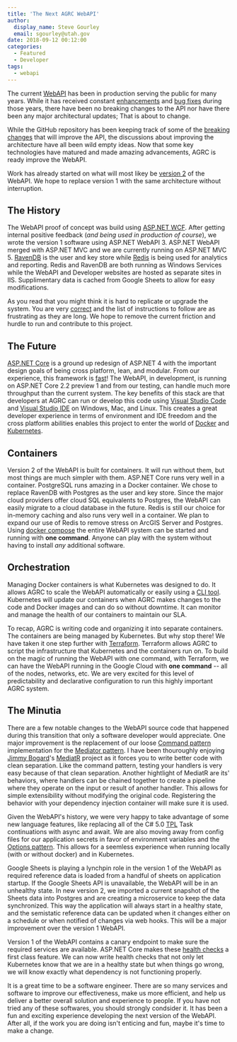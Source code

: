 ```yaml
---
title: 'The Next AGRC WebAPI'
author:
  display_name: Steve Gourley
  email: sgourley@utah.gov
date: 2018-09-12 00:12:00
categories:
  - Featured
  - Developer
tags:
  - webapi
---
```


The current [WebAPI](https://api.mapserv.utah.gov) has been in production serving the public for many years. While it has received constant [enhancements](https://github.com/agrc/api.mapserv.utah.gov/issues?q=is%3Aissue+sort%3Aupdated-desc+is%3Aclosed+label%3Aenhancement) and [bug fixes](https://github.com/agrc/api.mapserv.utah.gov/issues?q=is%3Aissue+sort%3Aupdated-desc+is%3Aclosed+label%3Abug) during those years, there have been no breaking changes to the API nor have there been any major architectural updates; That is about to change.

While the GitHub repository has been keeping track of some of the [breaking changes](https://github.com/agrc/api.mapserv.utah.gov/issues?q=is%3Aissue+is%3Aopen+sort%3Aupdated-desc+label%3Av2.0.0) that will improve the API, the discussions about improving the architecture have all been wild empty ideas. Now that some key technologies have matured and made amazing advancements, AGRC is ready improve the WebAPI.

Work has already started on what will most likey be [version 2](https://github.com/agrc/api.mapserv.utah.gov/tree/development) of the WebAPI. We hope to replace version 1 with the same architecture without interruption.

## The History

The WebAPI proof of concept was build using [ASP.NET WCF](https://docs.microsoft.com/en-us/dotnet/framework/wcf/whats-wcf). After getting internal positive feedback (_and being used in production of course_), we wrote the version 1 software using ASP.NET WebAPI 3. ASP.NET WebAPI merged with ASP.NET MVC and we are currently running on ASP.NET MVC 5. [RavenDB](https://ravendb.net/) is the user and key store while [Redis](https://redis.io) is being used for analytics and reporting. Redis and RavenDB are both running as Windows Services while the WebAPI and Developer websites are hosted as separate sites in IIS. Supplimentary data is cached from Google Sheets to allow for easy modifications.

As you read that you might think it is hard to replicate or upgrade the system. You are very [correct](https://github.com/agrc/api.mapserv.utah.gov/wiki) and the list of instructions to follow are as frustrating as they are long. We hope to remove the current friction and hurdle to run and contribute to this project.

## The Future

[ASP.NET Core](https://docs.microsoft.com/en-us/aspnet/core/?view=aspnetcore-2.1) is a ground up redesign of ASP.NET 4 with the important design goals of being cross platform, lean, and modular. From our experience, this framework is [fast](https://www.techempower.com/benchmarks/#section=data-r16&hw=ph&test=plaintext)! The WebAPI, in development, is running on ASP.NET Core 2.2 preview 1 and from our testing, can handle much more throughput than the current system. The key benefits of this stack are that developers at AGRC can run or develop this code using [Visual Studio Code](https://code.visualstudio.com/) and [Visual Studio IDE](https://visualstudio.microsoft.com/) on Windows, Mac, and Linux. This creates a great developer experience in terms of environment and IDE freedom and the cross platform abilities enables this project to enter the world of [Docker](https://www.docker.com/) and [Kubernetes](https://kubernetes.io/).

## Containers

Version 2 of the WebAPI is built for containers. It will run without them, but most things are much simpler with them. ASP.NET Core runs very well in a container. PostgreSQL runs amazing in a Docker container. We chose to replace RavenDB with Postgres as the user and key store. Since the major cloud providers offer cloud SQL equivalents to Postgres, the WebAPI can easily migrate to a cloud database in the future. Redis is still our choice for in-memory caching and also runs very well in a container. We plan to expand our use of Redis to remove stress on ArcGIS Server and Postgres. Using [docker compose](https://docs.docker.com/compose/) the entire WebAPI system can be started and running with **one command**. Anyone can play with the system without having to install _any_ additional software.

## Orchestration

 Managing Docker containers is what Kubernetes was designed to do. It allows AGRC to scale the WebAPI automatically or easily using a [CLI tool](https://kubernetes.io/docs/tasks/tools/install-kubectl/). Kubernetes will update our containers when AGRC makes changes to the code and Docker images and can do so without downtime. It can monitor and manage the health of our containers to maintain our SLA.

To recap, AGRC is writing code and organizing it into separate containers. The containers are being managed by Kubernetes. But why stop there! We have taken it one step further with [Terraform](https://www.terraform.io/). Terraform allows AGRC to script the infrastructure that Kubernetes and the containers run on. To build on the magic of running the WebAPI with one command, with Terraform, we can have the WebAPI running in the Google Cloud with **one command** -- all of the nodes, networks, etc. We are very excited for this level of predictability and declarative configuration to run this highly important AGRC system.

 ## The Minutia

 There are a few notable changes to the WebAPI source code that happened during this transition that only a software developer would appreciate. One major improvement is the replacement of our loose [Command pattern](http://www.blackwasp.co.uk/Command.aspx) implementation for the [Mediator pattern](http://www.blackwasp.co.uk/Mediator.aspx). I have been thouroughly enjoying [Jimmy Bogard](https://github.com/jbogard)'s [MediatR](https://github.com/jbogard/MediatR) project as it forces you to write better code with clean separation. Like the command pattern, testing your handlers is very easy because of that clean separation. Another hightlight of MediatR are its' behaviors, where handlers can be chained together to create a pipeline where they operate on the input or result of another handler. This allows for simple extensibility without modifying the original code. Registering the behavior with your dependency injection container will make sure it is used.

 Given the WebAPI's history, we were very happy to take advantage of some new language features, like replacing all of the C# 5.0 [TPL](https://docs.microsoft.com/en-us/dotnet/standard/parallel-programming/task-parallel-library-tpl) Task continuations with async and await. We are also moving away from config files for our application secrets in favor of environment variables and the [Options pattern](https://docs.microsoft.com/en-us/aspnet/core/fundamentals/configuration/options?view=aspnetcore-2.1). This allows for a seemless experience when running locally (with or without docker) and in Kubernetes.

 Google Sheets is playing a lynchpin role in the version 1 of the WebAPI as required reference data is loaded from a handful of sheets on application startup. If the Google Sheets API is unavailable, the WebAPI will be in an unhealthy state. In new version 2, we imported a current snapshot of the Sheets data into Postgres and are creating a microservice to keep the data synchronized. This way the application will always start in a healthy state, and the semistatic reference data can be updated when it changes either on a schedule or when notified of changes via web hooks. This will be a major improvement over the version 1 WebAPI.

 Version 1 of the WebAPI contains a canary endpoint to make sure the required services are available. ASP.NET Core makes these [health checks](https://docs.microsoft.com/en-us/dotnet/standard/microservices-architecture/implement-resilient-applications/monitor-app-health) a first class feature. We can now write health checks that not only let Kubernetes know that we are in a healthy state but when things go wrong, we will know exactly what dependency is not functioning properly.

 It is a great time to be a software engineer. There are so many services and software to improve our effectiveness, make us more efficient, and help us deliver a better overall solution and experience to people. If you have not tried any of these softwares, you should strongly condsider it. It has been a fun and exciting experience developing the next version of the WebAPI. After all, if the work you are doing isn't enticing and fun, maybe it's time to make a change.
